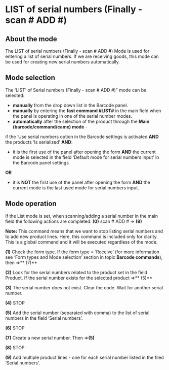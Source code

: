 # LIST of serial numbers (Finally - scan # ADD #)

## About the mode
 
The LIST of serial numbers (Finally - scan # ADD #) Mode is used for entering a list  of serial numbers. If we are receiving goods, this mode can be used for creating new serial numbers automatically. 
 
## Mode selection
 
The ‘LIST’ of Serial numbers (Finally - scan # ADD #)" mode can be selected:
- **manually** from the drop down list in the Barcode panel.  
- **manually** by entering the **fast command #LIST#** in the main field when the panel is operating in one of the serial number modes.
- **automatically** after the selection of the product through the **Main (barcode/command/came) mode** - 

if the ‘Use serial numbers option in the Barcode settings is activated **AND** the products ‘Is serialized’ **AND**:
- it is the first use of the panel after opening the form **AND** the current mode is selected in the field ‘Default mode for serial numbers input’ in the Barcode panel settings 

**OR**

-  it is **NOT** the first use of the panel after opening the form **AND** the current mode is the last used mode for serial numbers input.
 
 
## Mode operation
 
 If the List mode is set, when scanning/adding a serial number in the main field the following actions are completed:
**(0)** scan # ADD # => **(9)**

**Note:** This command means that we want to stop listing serial numbers and to add new product lines. Here, this command is included only for clarity. This is a global command and it will be executed regardless of the mode.

**(1)** Check the form type. If the form type = ‘Receive’ (for more information see ‘Form types and Mode selection’ section in topic **Barcode commands**), then =>** (7)**

**(2)** Look for the serial numbers related to the product set in the field Product. If the serial number exists for the selected product =>** (5)**

**(3)** The serial number does not exist. Clear the code. Wait for another serial number.

**(4)** STOP

**(5)** Add the serial number (separated with comma) to the list of serial numbers in the field ‘Serial numbers’.

**(6)** STOP

**(7)** Create a new serial number. Then =>**(5)**

**(8)** STOP

**(9)** Add multiple product lines - one for each serial number listed in the filed ‘Serial numbers’.



